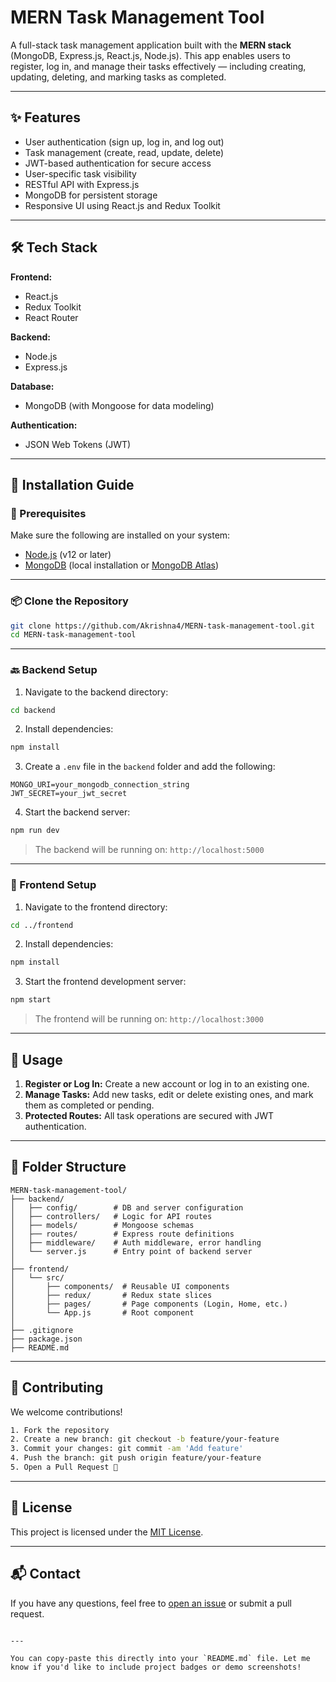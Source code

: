 # MERN Task Management Tool

A full-stack task management application built with the **MERN stack** (MongoDB, Express.js, React.js, Node.js). This app enables users to register, log in, and manage their tasks effectively — including creating, updating, deleting, and marking tasks as completed.

---

## ✨ Features

- User authentication (sign up, log in, and log out)
- Task management (create, read, update, delete)
- JWT-based authentication for secure access
- User-specific task visibility
- RESTful API with Express.js
- MongoDB for persistent storage
- Responsive UI using React.js and Redux Toolkit

---

## 🛠 Tech Stack

**Frontend:**
- React.js
- Redux Toolkit
- React Router

**Backend:**
- Node.js
- Express.js

**Database:**
- MongoDB (with Mongoose for data modeling)

**Authentication:**
- JSON Web Tokens (JWT)

---

## 🚀 Installation Guide

### 🔧 Prerequisites

Make sure the following are installed on your system:

- [Node.js](https://nodejs.org/) (v12 or later)
- [MongoDB](https://www.mongodb.com/) (local installation or [MongoDB Atlas](https://www.mongodb.com/cloud/atlas))

---

### 📦 Clone the Repository

```bash
git clone https://github.com/Akrishna4/MERN-task-management-tool.git
cd MERN-task-management-tool
````

---

### 🔙 Backend Setup

1. Navigate to the backend directory:

```bash
cd backend
```

2. Install dependencies:

```bash
npm install
```

3. Create a `.env` file in the `backend` folder and add the following:

```env
MONGO_URI=your_mongodb_connection_string
JWT_SECRET=your_jwt_secret
```

4. Start the backend server:

```bash
npm run dev
```

> The backend will be running on: `http://localhost:5000`

---

### 🎨 Frontend Setup

1. Navigate to the frontend directory:

```bash
cd ../frontend
```

2. Install dependencies:

```bash
npm install
```

3. Start the frontend development server:

```bash
npm start
```

> The frontend will be running on: `http://localhost:3000`

---

## 📱 Usage

1. **Register or Log In:** Create a new account or log in to an existing one.
2. **Manage Tasks:** Add new tasks, edit or delete existing ones, and mark them as completed or pending.
3. **Protected Routes:** All task operations are secured with JWT authentication.

---

## 📁 Folder Structure

```
MERN-task-management-tool/
├── backend/
│   ├── config/        # DB and server configuration
│   ├── controllers/   # Logic for API routes
│   ├── models/        # Mongoose schemas
│   ├── routes/        # Express route definitions
│   ├── middleware/    # Auth middleware, error handling
│   └── server.js      # Entry point of backend server
│
├── frontend/
│   └── src/
│       ├── components/  # Reusable UI components
│       ├── redux/       # Redux state slices
│       ├── pages/       # Page components (Login, Home, etc.)
│       └── App.js       # Root component
│
├── .gitignore
├── package.json
├── README.md
```

---

## 🤝 Contributing

We welcome contributions!

```bash
1. Fork the repository
2. Create a new branch: git checkout -b feature/your-feature
3. Commit your changes: git commit -am 'Add feature'
4. Push the branch: git push origin feature/your-feature
5. Open a Pull Request 🎉
```

---

## 📄 License

This project is licensed under the [MIT License](LICENSE).

---

## 📬 Contact

If you have any questions, feel free to [open an issue](https://github.com/Akrishna4/MERN-task-management-tool/issues) or submit a pull request.

```

---

You can copy-paste this directly into your `README.md` file. Let me know if you'd like to include project badges or demo screenshots!
```

